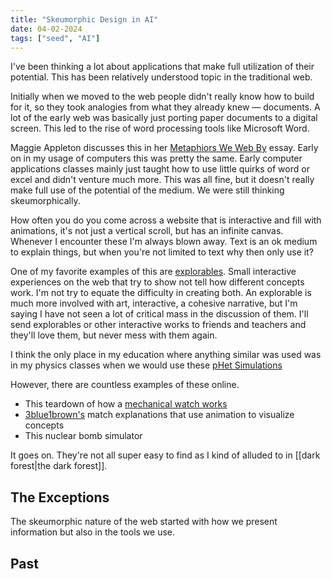 ```yaml
---
title: "Skeumorphic Design in AI"
date: 04-02-2024
tags: ["seed", "AI"]
---
```


I've been thinking a lot about applications that make full utilization of their
potential. This has been relatively understood topic in the traditional web. 

Initially when we moved to the web people didn't really know how to build for
it, so they took analogies from what they already knew — documents. A lot of the
early web was basically just porting paper documents to a digital screen. This
led to the rise of word processing tools like Microsoft Word. 

Maggie Appleton discusses this in her [Metaphiors We Web By](https://maggieappleton.com/metaphors-web)
essay. Early on in my usage of computers this was pretty the same. Early
computer applications classes mainly just taught how to use little quirks of
word or excel and didn't venture much more. This was all fine, but it doesn't
really make full use of the potential of the medium. We were still thinking
skeumorphically. 

How often you do you come across a website that is interactive and fill with
animations, it's not just a vertical scroll, but has an infinite canvas.
Whenever I encounter these I'm always blown away. Text is an ok medium to
explain things, but when you're not limited to text why then only use it? 

One of my favorite examples of this are [explorables](https://explorabl.es/).
Small interactive experiences on the web that try to show not tell how different
concepts work. I'm not try to equate the difficulty in creating both. An
explorable is much more involved with art, interactive, a cohesive narrative,
but I'm saying I have not seen a lot of critical mass in the discussion of them.
I'll send explorables or other interactive works to friends and teachers and
they'll love them, but never mess with them again. 

I think the only place in my education where anything similar was used was in my
physics classes when we would use these [pHet Simulations](https://phet.colorado.edu/en/simulations/browse)

However, there are countless examples of these online. 

- This teardown of how a [mechanical watch works](https://ciechanow.ski/mechanical-watch/)
- [3blue1brown's]() match explanations that use animation to visualize concepts
- This nuclear bomb simulator

It goes on. They're not all super easy to find as I kind of alluded to in
[[dark forest|the dark forest]].

## The Exceptions

The skeumorphic nature of the web started with how we present information but
also in the tools we use. 



## Past 
